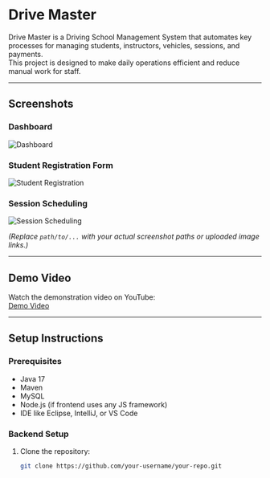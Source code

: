 # Drive Master

Drive Master is a Driving School Management System that automates key processes for managing students, instructors, vehicles, sessions, and payments.  
This project is designed to make daily operations efficient and reduce manual work for staff.

---

## Screenshots

### Dashboard
![Dashboard](path/to/dashboard-screenshot.png)

### Student Registration Form
![Student Registration](path/to/student-registration-screenshot.png)

### Session Scheduling
![Session Scheduling](path/to/session-scheduling-screenshot.png)

*(Replace `path/to/...` with your actual screenshot paths or uploaded image links.)*

---

## Demo Video
Watch the demonstration video on YouTube:  
[Demo Video](https://youtu.be/fm0duTfIBF0)

---

## Setup Instructions

### Prerequisites
- Java 17
- Maven
- MySQL
- Node.js (if frontend uses any JS framework)
- IDE like Eclipse, IntelliJ, or VS Code

### Backend Setup
1. Clone the repository:
   ```bash
   git clone https://github.com/your-username/your-repo.git
